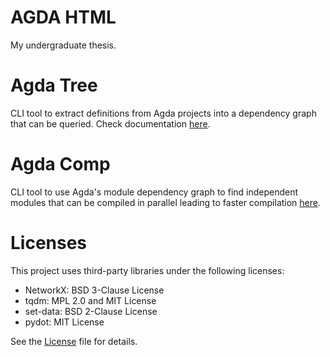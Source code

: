 # AGDA HTML

My undergraduate thesis.


# Agda Tree

CLI tool to extract definitions from Agda projects into a dependency graph that
can be queried. Check documentation [here](./agda_tree/README.md).


# Agda Comp

CLI tool to use Agda's module dependency graph to find independent modules that
can be compiled in parallel leading to faster compilation
[here](./agda_comp/README.md).

# Licenses
This project uses third-party libraries under the following licenses:
- NetworkX: BSD 3-Clause License
- tqdm: MPL 2.0 and MIT License
- set-data: BSD 2-Clause License
- pydot: MIT License

See the [License](./LICENSE)  file for details.

